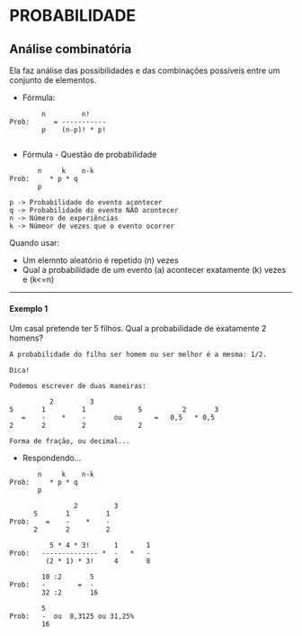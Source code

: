 # PROBABILIDADE #

## Análise combinatória ##

Ela faz análise das possibilidades e das combinações possíveis entre um conjunto de elementos.

* Fórmula:
````
        n         n!
Prob:      = -----------
        p    (n-p)! * p!
        
````

* Fórmula - Questão de probabilidade
````
       n     k    n-k
Prob:     * p * q
       p
       
p -> Probabilidade do evento acontecer
q -> Probabilidade do evento NÃO acontecer
n -> Número de experiências
k -> Númeor de vezes que o evento ocorrer
````

Quando usar:

* Um elemnto aleatório é repetido (n) vezes
* Qual a probabilidade de um evento (a) acontecer exatamente (k) vezes e (k<=n)


---

#### Exemplo 1 ####

Um casal pretende ter 5 filhos. Qual a probabilidade de exatamente 2 homens?

````
A probabilidade do filho ser homem ou ser melhor é a mesma: 1/2.
````


````
Dica!

Podemos escrever de duas maneiras:

          2         3
5       1         1             5          2       3
   =    -    *    -       ou        =   0,5   * 0,5
2       2         2             2

Forma de fração, ou decimal...
````

* Respondendo...

````
       n     k    n-k
Prob:     * p * q
       p
      
                2         3
      5       1         1
Prob:    =    -    *    -
      2       2         2
      
          5 * 4 * 3!      1       1
Prob:   -------------- *  -   *   -
         (2 * 1) * 3!     4       8
   
        10 :2       5
Prob:   -        =  -
        32 :2       16
      
        5
Prob:   -  ou  0,3125 ou 31,25%
        16
       
````
